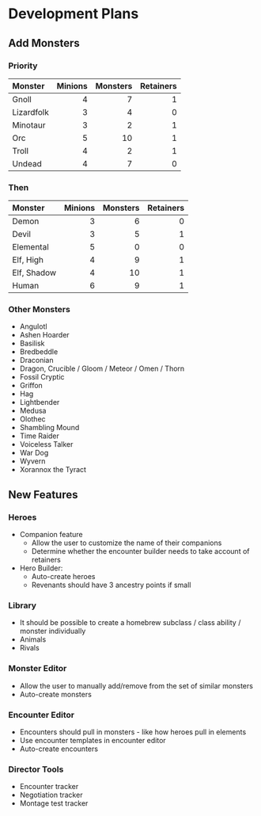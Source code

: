 # Development Plans

## Add Monsters

### Priority

| Monster    | Minions | Monsters | Retainers |
|:-----------|--------:|---------:|----------:|
| Gnoll      | 4       | 7        | 1         |
| Lizardfolk | 3       | 4        | 0         |
| Minotaur   | 3       | 2        | 1         |
| Orc        | 5       | 10       | 1         |
| Troll      | 4       | 2        | 1         |
| Undead     | 4       | 7        | 0         |

### Then

| Monster     | Minions | Monsters | Retainers |
|:------------|--------:|---------:|----------:|
| Demon       | 3       | 6        | 0         |
| Devil       | 3       | 5        | 1         |
| Elemental   | 5       | 0        | 0         |
| Elf, High   | 4       | 9        | 1         |
| Elf, Shadow | 4       | 10       | 1         |
| Human       | 6       | 9        | 1         |

### Other Monsters

* Angulotl
* Ashen Hoarder
* Basilisk
* Bredbeddle
* Draconian
* Dragon, Crucible / Gloom / Meteor / Omen / Thorn
* Fossil Cryptic
* Griffon
* Hag
* Lightbender
* Medusa
* Olothec
* Shambling Mound
* Time Raider
* Voiceless Talker
* War Dog
* Wyvern
* Xorannox the Tyract

## New Features

### Heroes

* Companion feature
  * Allow the user to customize the name of their companions
  * Determine whether the encounter builder needs to take account of retainers
* Hero Builder:
  * Auto-create heroes
  * Revenants should have 3 ancestry points if small

### Library

* It should be possible to create a homebrew subclass / class ability / monster individually
* Animals
* Rivals

### Monster Editor

* Allow the user to manually add/remove from the set of similar monsters
* Auto-create monsters

### Encounter Editor

* Encounters should pull in monsters - like how heroes pull in elements
* Use encounter templates in encounter editor
* Auto-create encounters

### Director Tools

* Encounter tracker
* Negotiation tracker
* Montage test tracker
